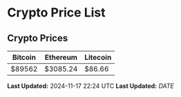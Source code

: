 # Crypto Price List

## Crypto Prices
| Bitcoin | Ethereum | Litecoin |
| ------- | -------- | -------- |
| $89562 | $3085.24 | $86.66 |
**Last Updated:** 2024-11-17 22:24 UTC
**Last Updated:** $DATE$
